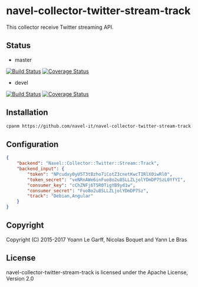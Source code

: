 navel-collector-twitter-stream-track
====================================

This collector receive Twitter streaming API.

Status
------

- master

[![Build Status](https://travis-ci.org/Navel-IT/navel-collector-twitter-stream-track.svg?branch=master)](https://travis-ci.org/Navel-IT/navel-collector-twitter-stream-track?branch=master)
[![Coverage Status](https://coveralls.io/repos/github/Navel-IT/navel-collector-twitter-stream-track/badge.svg?branch=master)](https://coveralls.io/github/Navel-IT/navel-collector-twitter-stream-track?branch=master)

- devel

[![Build Status](https://travis-ci.org/Navel-IT/navel-collector-twitter-stream-track.svg?branch=devel)](https://travis-ci.org/Navel-IT/navel-collector-twitter-stream-track?branch=devel)
[![Coverage Status](https://coveralls.io/repos/github/Navel-IT/navel-collector-twitter-stream-track/badge.svg?branch=devel)](https://coveralls.io/github/Navel-IT/navel-collector-twitter-stream-track?branch=devel)

Installation
------------

```bash
cpanm https://github.com/navel-it/navel-collector-twitter-stream-track.git
```

Configuration
-------------

```json
{
    "backend": "Navel::Collector::Twitter::Stream::Track",
    "backend_input": {
        "token": "NPcudxy0yU5T3tBzho7iCotZ3cnetKwcTIRlX0iwRl0",
        "token_secret": "veNRnAWe6inFuo8o2u8SLLZLjolYDmDP7SzL0YfYI",
        "consumer_key": "cChZNFj6T5R0TigYB9yd1w",
        "consumer_secret": "Fuo8o2u8SLLZLjolYDmDP7Sz",
        "track": "Debian,Angular"
    }
}
```

Copyright
---------

Copyright (C) 2015-2017 Yoann Le Garff, Nicolas Boquet and Yann Le Bras

License
-------

navel-collector-twitter-stream-track is licensed under the Apache License, Version 2.0
